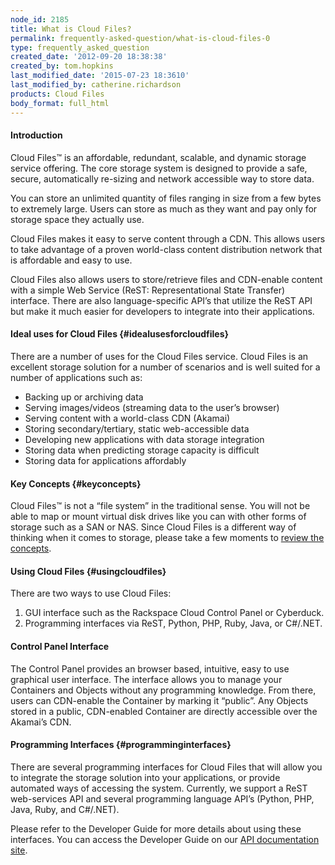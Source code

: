 ```yaml
---
node_id: 2185
title: What is Cloud Files?
permalink: frequently-asked-question/what-is-cloud-files-0
type: frequently_asked_question
created_date: '2012-09-20 18:38:38'
created_by: tom.hopkins
last_modified_date: '2015-07-23 18:3610'
last_modified_by: catherine.richardson
products: Cloud Files
body_format: full_html
---
```


#### Introduction

Cloud Files&trade; is an affordable, redundant, scalable, and dynamic storage
service offering. The core storage system is designed to provide a safe,
secure, automatically re-sizing and network accessible way to store
data.

You can store an unlimited quantity of files ranging in size from a few
bytes to extremely large. Users can store as much as they want and pay
only for storage space they actually use.

Cloud Files makes it easy to serve content through a CDN. This allows
users to take advantage of a proven world-class content distribution
network that is affordable and easy to use.

Cloud Files also allows users to store/retrieve files and CDN-enable
content with a simple Web Service (ReST: Representational State
Transfer) interface. There are also language-specific API&rsquo;s that utilize
the ReST API but make it much easier for developers to integrate into
their applications.

#### Ideal uses for Cloud Files {#idealusesforcloudfiles}

There are a number of uses for the Cloud Files service. Cloud Files is
an excellent storage solution for a number of scenarios and is well
suited for a number of applications such as:

-   Backing up or archiving data
-   Serving images/videos (streaming data to the user&rsquo;s browser)
-   Serving content with a world-class CDN (Akamai)
-   Storing secondary/tertiary, static web-accessible data
-   Developing new applications with data storage integration
-   Storing data when predicting storage capacity is difficult
-   Storing data for applications affordably

#### Key Concepts {#keyconcepts}

Cloud Files&trade; is not a &ldquo;file system&rdquo; in the traditional sense. You will
not be able to map or mount virtual disk drives like you can with other
forms of storage such as a SAN or NAS. Since Cloud Files is a different
way of thinking when it comes to storage, please take a few moments
to [review the concepts](/knowledge_center/index.php/Key_Concepts).

#### Using Cloud Files {#usingcloudfiles}

There are two ways to use Cloud Files:

1.  GUI interface such as the Rackspace Cloud Control Panel or
    Cyberduck.
2.  Programming interfaces via ReST, Python, PHP, Ruby, Java, or
    C\#/.NET.

#### Control Panel Interface

The Control Panel provides an browser based, intuitive, easy to use
graphical user interface. The interface allows you to manage your
Containers and Objects without any programming knowledge. From there,
users can CDN-enable the Container by marking it &ldquo;public&rdquo;. Any Objects
stored in a public, CDN-enabled Container are directly accessible over
the Akamai&rsquo;s CDN.

#### Programming Interfaces {#programminginterfaces}

There are several programming interfaces for Cloud Files that will allow
you to integrate the storage solution into your applications, or provide
automated ways of accessing the system. Currently, we support a ReST
web-services API and several programming language API&rsquo;s (Python, PHP,
Java, Ruby, and C\#/.NET).

Please refer to the Developer Guide for more details about using these
interfaces. You can access the Developer Guide on our [API documentation
site](http://docs.rackspace.com/api/).


